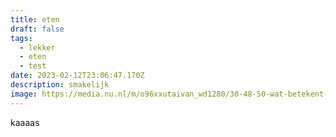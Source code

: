 ```yaml
---
title: eten
draft: false
tags:
  - lekker
  - eten
  - test
date: 2023-02-12T23:06:47.170Z
description: smakelijk
image: https://media.nu.nl/m/o96xxutaivan_wd1280/30-48-50-wat-betekent-het-en-welke-kaas-kun-je-het-best-kiezen.jpg
---
```

k﻿aaaas